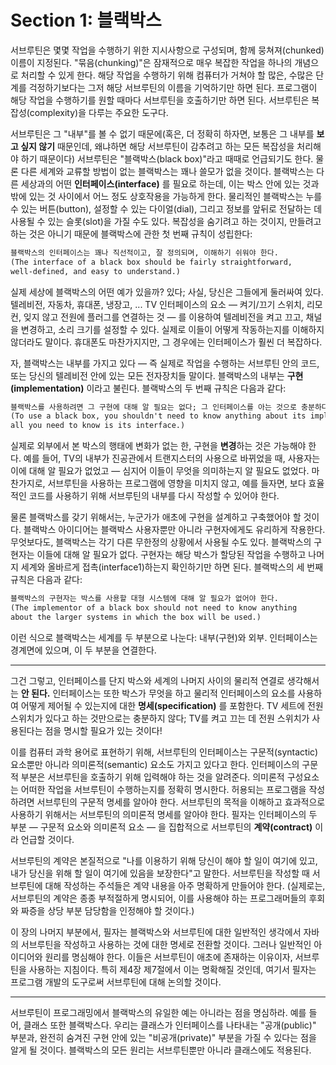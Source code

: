 # Section 1: 블랙박스

서브루틴은 몇몇 작업을 수행하기 위한 지시사항으로 구성되며, 함께 뭉쳐져(chunked) 이름이 지정된다. "묶음(chunking)"은 잠재적으로 매우 복잡한 작업을 하나의 개념으로 처리할 수 있게 한다. 해당 작업을 수행하기 위해 컴퓨터가 거쳐야 할 많은, 수많은 단계를 걱정하기보다는 그저 해당 서브루틴의 이름을 기억하기만 하면 된다. 프로그램이 해당 작업을 수행하기를 원할 때마다 서브루틴을 호출하기만 하면 된다. 서브루틴은 복잡성(complexity)을 다루는 주요한 도구다.

서브루틴은 그 "내부"를 볼 수 없기 때문에(혹은, 더 정확히 하자면, 보통은 그 내부를 **보고 싶지 않기** 때문인데, 왜냐하면 해당 서브루틴이 감추려고 하는 모든 복잡성을 처리해야 하기 때문이다) 서브루틴은 "블랙박스(black box)"라고 때때로 언급되기도 한다. 물론 다른 세계와 교류할 방법이 없는 블랙박스는 꽤나 쓸모가 없을 것이다. 블랙박스는 다른 세상과의 어떤 **인터페이스(interface)** 를 필요로 하는데, 이는 박스 안에 있는 것과 밖에 있는 것 사이에서 어느 정도 상호작용을 가능하게 한다. 물리적인 블랙박스는 누를 수 있는 버튼(button), 설정할 수 있는 다이얼(dial), 그리고 정보를 앞뒤로 전달하는 데 사용될 수 있는 슬롯(slot)을 가질 수도 있다. 복잡성을 숨기려고 하는 것이지, 만들려고 하는 것은 아니기 때문에 블랙박스에 관한 첫 번째 규칙이 성립한다:

```html
블랙박스의 인터페이스는 꽤나 직선적이고, 잘 정의되며, 이해하기 쉬워야 한다. 
(The interface of a black box should be fairly straightforward,
well-defined, and easy to understand.)
```

실제 세상에 블랙박스의 어떤 예가 있을까? 있다; 사실, 당신은 그들에게 둘러싸여 있다. 텔레비전, 자동차, 휴대폰, 냉장고, ... TV 인터페이스의 요소 — 켜기/끄기 스위치, 리모컨, 잊지 않고 전원에 플러그를 연결하는 것 — 를 이용하여 텔레비전을 켜고 끄고, 채널을 변경하고, 소리 크기를 설정할 수 있다. 실제로 이들이 어떻게 작동하는지를 이해하지 않더라도 말이다. 휴대폰도 마찬가지지만, 그 경우에는 인터페이스가 훨씬 더 복잡하다.

자, 블랙박스는 내부를 가지고 있다 — 즉 실제로 작업을 수행하는 서브루틴 안의 코드, 또는 당신의 텔레비전 안에 있는 모든 전자장치들 말이다. 블랙박스의 내부는 **구현(implementation)** 이라고 불린다. 블랙박스의 두 번째 규칙은 다음과 같다:

```html
블랙박스를 사용하려면 그 구현에 대해 알 필요는 없다; 그 인터페이스를 아는 것으로 충분하다. 
(To use a black box, you shouldn't need to know anything about its implementation; 
all you need to know is its interface.)
```

실제로 외부에서 본 박스의 행태에 변화가 없는 한, 구현을 **변경**하는 것은 가능해야 한다. 예를 들어, TV의 내부가 진공관에서 트랜지스터의 사용으로 바뀌었을 때, 사용자는 이에 대해 알 필요가 없었고 — 심지어 이들이 무엇을 의미하는지 알 필요도 없었다. 마찬가지로, 서브루틴을 사용하는 프로그램에 영향을 미치지 않고, 예를 들자면, 보다 효율적인 코드를 사용하기 위해 서브루틴의 내부를 다시 작성할 수 있어야 한다.

물론 블랙박스를 갖기 위해서는, 누군가가 애초에 구현을 설계하고 구축했어야 할 것이다. 블랙박스 아이디어는 블랙박스 사용자뿐만 아니라 구현자에게도 유리하게 작용한다. 무엇보다도, 블랙박스는 각기 다른 무한정의 상황에서 사용될 수도 있다. 블랙박스의 구현자는 이들에 대해 알 필요가 없다. 구현자는 해당 박스가 할당된 작업을 수행하고 나머지 세계와 올바르게 접촉(interface1)하는지 확인하기만 하면 된다. 블랙박스의 세 번째 규칙은 다음과 같다:

```html
블랙박스의 구현자는 박스를 사용할 대형 시스템에 대해 알 필요가 없어야 한다. 
(The implementor of a black box should not need to know anything 
about the larger systems in which the box will be used.)
```

이런 식으로 블랙박스는 세계를 두 부분으로 나눈다: 내부(구현)와 외부. 인터페이스는 경계면에 있으며, 이 두 부분을 연결한다.

<hr>

그건 그렇고, 인터페이스를 단지 박스와 세계의 나머지 사이의 물리적 연결로 생각해서는 **안 된다.** 인터페이스는 또한 박스가 무엇을 하고 물리적 인터페이스의 요소를 사용하여 어떻게 제어될 수 있는지에 대한 **명세(specification)** 를 포함한다. TV 세트에 전원 스위치가 있다고 하는 것만으로는 충분하지 않다; TV를 켜고 끄는 데 전원 스위치가 사용된다는 점을 명시할 필요가 있는 것이다!

이를 컴퓨터 과학 용어로 표현하기 위해, 서브루틴의 인터페이스는 구문적(syntactic) 요소뿐만 아니라 의미론적(semantic) 요소도 가지고 있다고 한다. 인터페이스의 구문적 부분은 서브루틴을 호출하기 위해 입력해야 하는 것을 알려준다. 의미론적 구성요소는 어떠한 작업을 서브루틴이 수행하는지를 정확히 명시한다. 허용되는 프로그램을 작성하려면 서브루틴의 구문적 명세를 알아야 한다. 서브루틴의 목적을 이해하고 효과적으로 사용하기 위해서는 서브루틴의 의미론적 명세를 알아야 한다. 필자는 인터페이스의 두 부분 — 구문적 요소와 의미론적 요소 — 을 집합적으로 서브루틴의 **계약(contract)** 이라 언급할 것이다.

서브루틴의 계약은 본질적으로 "나를 이용하기 위해 당신이 해야 할 일이 여기에 있고, 내가 당신을 위해 할 일이 여기에 있음을 보장한다"고 말한다. 서브루틴을 작성할 때 서브루틴에 대해 작성하는 주석들은 계약 내용을 아주 명확하게 만들어야 한다. (실제로는, 서브루틴의 계약은 종종 부적절하게 명시되어, 이를 사용해야 하는 프로그래머들의 후회와 짜증을 상당 부분 담당함을 인정해야 할 것이다.)

이 장의 나머지 부분에서, 필자는 블랙박스와 서브루틴에 대한 일반적인 생각에서 자바의 서브루틴을 작성하고 사용하는 것에 대한 명세로 전환할 것이다. 그러나 일반적인 아이디어와 원리를 명심해야 한다. 이들은 서브루틴이 애초에 존재하는 이유이자, 서브루틴을 사용하는 지침이다. 특히 제4장 제7절에서 이는 명확해질 것인데, 여기서 필자는 프로그램 개발의 도구로써 서브루틴에 대해 논의할 것이다.

<hr>

서브루틴이 프로그래밍에서 블랙박스의 유일한 예는 아니라는 점을 명심하라. 예를 들어, 클래스 또한 블랙박스다. 우리는 클래스가 인터페이스를 나타내는 "공개(public)" 부분과, 완전히 숨겨진 구현 안에 있는 "비공개(private)" 부분을 가질 수 있다는 점을 알게 될 것이다. 블랙박스의 모든 원리는 서브루틴뿐만 아니라 클래스에도 적용된다.

